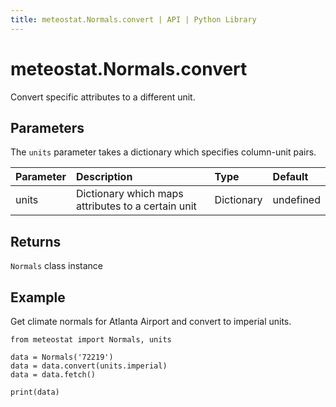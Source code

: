 ```yaml
---
title: meteostat.Normals.convert | API | Python Library
---
```


# meteostat.Normals.convert

Convert specific attributes to a different unit.

## Parameters

The `units` parameter takes a dictionary which specifies column-unit pairs.

| **Parameter** | **Description**                                    | **Type**   | **Default** |
|:--------------|:---------------------------------------------------|:-----------|:------------|
| units         | Dictionary which maps attributes to a certain unit | Dictionary | undefined   |

## Returns

`Normals` class instance

## Example

Get climate normals for Atlanta Airport and convert to imperial units.

```python{4}
from meteostat import Normals, units

data = Normals('72219')
data = data.convert(units.imperial)
data = data.fetch()

print(data)
```
